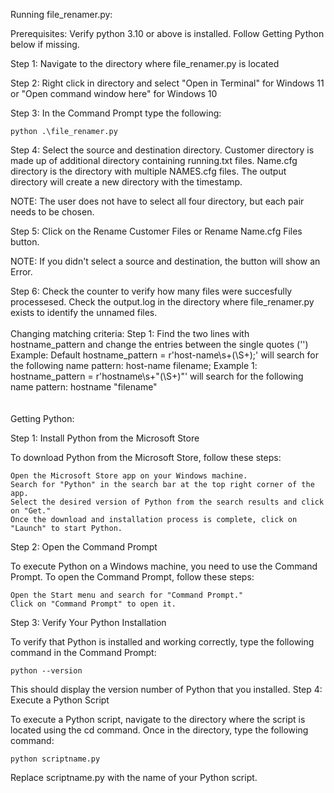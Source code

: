 Running file_renamer.py:

Prerequisites: Verify python 3.10 or above is installed. Follow Getting Python below if missing. 

Step 1: Navigate to the directory where file_renamer.py is located

Step 2: Right click in directory and select "Open in Terminal" for Windows 11 or "Open command window here" for Windows 10 

Step 3: In the Command Prompt type the following:

	python .\file_renamer.py
	  
Step 4: Select the source and destination directory. Customer directory is made up of additional directory containing running.txt files. Name.cfg directory is the directory with multiple NAMES.cfg files. The output directory will create a new directory with the timestamp. 

NOTE: The user does not have to select all four directory, but each pair needs to be chosen.

Step 5: Click on the Rename Customer Files or Rename Name.cfg Files button.

NOTE: If you didn't select a source and destination, the button will show an Error.

Step 6: Check the counter to verify how many files were succesfully processesed. Check the output.log in the directory where file_renamer.py exists to identify the unnamed files.
<br>
<br>
Changing matching criteria:
Step 1: Find the two lines with hostname_pattern and change the entries between the single quotes ('') 
   Example: Default hostname_pattern = r'host-name\s+(\S+);' will search for the following name pattern: host-name filename; 
   Example 1: hostname_pattern = r'hostname\s+"(\S+)"' will search for the following name pattern: hostname "filename" 
<br>
<br>
<br>
Getting Python:

Step 1: Install Python from the Microsoft Store

To download Python from the Microsoft Store, follow these steps:

    Open the Microsoft Store app on your Windows machine.
    Search for "Python" in the search bar at the top right corner of the app.
    Select the desired version of Python from the search results and click on "Get."
    Once the download and installation process is complete, click on "Launch" to start Python.

Step 2: Open the Command Prompt

To execute Python on a Windows machine, you need to use the Command Prompt. To open the Command Prompt, follow these steps:

    Open the Start menu and search for "Command Prompt."
    Click on "Command Prompt" to open it.

Step 3: Verify Your Python Installation

To verify that Python is installed and working correctly, type the following command in the Command Prompt:

    python --version 

This should display the version number of Python that you installed.
Step 4: Execute a Python Script

To execute a Python script, navigate to the directory where the script is located using the cd command. Once in the directory, type the following command:

    python scriptname.py

Replace scriptname.py with the name of your Python script.

